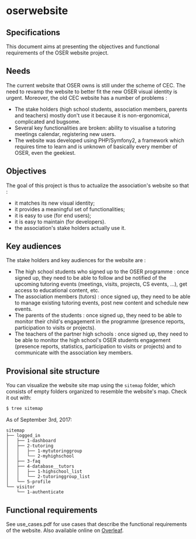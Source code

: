 oserwebsite
===
Specifications
----

This document aims at presenting the objectives and functional requirements of the OSER website project.

## Needs

The current website that OSER owns is still under the scheme of CEC. The need to revamp the website to better fit the new OSER visual identity is urgent. Moreover, the old CEC website has a number of problems :

- The stake holders (high school students, association members, parents and teachers) mostly don't use it because it is non-ergonomical, complicated and bugsome.
- Several key functionalities are broken: ability to visualise a tutoring meetings calendar, registering new users.
- The website was developed using PHP/Symfony2, a framework which requires time to learn and is unknown of basically every member of OSER, even the geekiest.

## Objectives

The goal of this project is thus to actualize the association's website so that :
- it matches its new visual identity;
- it provides a meaningful set of functionalities;
- it is easy to use (for end users);
- it is easy to maintain (for developers).
- the association's stake holders actually use it.

## Key audiences

The stake holders and key audiences for the website are :

- The high school students who signed up to the OSER programme : once signed up, they need to be able to follow and be notified of the upcoming tutoring events (meetings, visits, projects, CS events, ...), get access to educational content, etc.
- The association members (tutors) : once signed up, they need to be able to manage existing tutoring events, post new content and schedule new events.
- The parents of the students : once signed up, they need to be able to monitor their child's engagement in the programme (presence reports, participation to visits or projects).
- The teachers of the partner high schools : once signed up, they need to be able to monitor the high school's OSER students engagement (presence reports, statistics, participation to visits or projects) and to communicate with the association key members.

## Provisional site structure

You can visualize the website site map using the `sitemap` folder, which consists of empty folders organized to resemble the website's map. Check it out with:

```sh
$ tree sitemap
```

As of September 3rd, 2017:

```
sitemap
├── logged_in
│   ├── 1-dashboard
│   ├── 2-tutoring
│   │   ├── 1-mytutoringgroup
│   │   └── 2-myhighschool
│   ├── 3-faq
│   ├── 4-database__tutors
│   │   ├── 1-highschool_list
│   │   └── 2-tutoringgroup_list
│   └── 5-profile
└── visitor
    └── 1-authenticate
```

## Functional requirements

See use_cases.pdf for use cases that describe the functional requirements of the website. Also available online on [Overleaf](https://www.overleaf.com/10878278kxcmdgfrnrmz).
